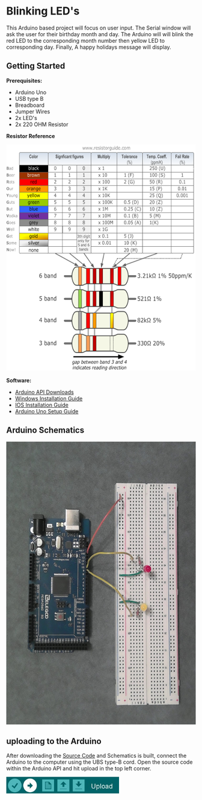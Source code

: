 # Blinking LED's

This Arduino based project will focus on user input. The Serial window will ask the user for their birthday month and day. The Arduino will will blink the red LED to the corresponding month number then yellow LED to corresponding day. Finally, A happy holidays message will display.

## Getting Started

 **Prerequisites:**
  - Arduino Uno
  - USB type B
  - Breadboard
  - Jumper Wires
  - 2x LED's
  - 2x 220 OHM Resistor
  
**Resistor Reference**

 <img src="Repository Images/Resistor-Chart.png" width="700" height="600">
 
 **Software:**
- [Arduino API Downloads](https://www.arduino.cc/en/main/software)
- [Windows Installation Guide](https://www.arduino.cc/en/guide/windows)
- [IOS Installation Guide](https://www.arduino.cc/en/guide/macOSX)
- [Arduino Uno Setup Guide](https://www.arduino.cc/en/Guide/ArduinoUno)

## Arduino Schematics

<img src="Repository Images/Arduino Schematics.jpg" width="800" height="750">

## uploading to the Arduino

After downloading the [Source Code](Birthday%20%LED.ino) and Schematics is built, connect the Arduino to the computer using the UBS type-B cord. Open the source code within the Arduino API and hit upload in the top left corner. 

<img src="Repository Images/Upload .JPG" width="300">
